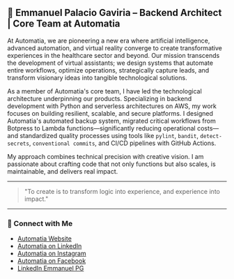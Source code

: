 ## 👤 Emmanuel Palacio Gaviria – Backend Architect | Core Team at Automatia

At Automatia, we are pioneering a new era where artificial intelligence, advanced automation, and virtual reality converge to create transformative experiences in the healthcare sector and beyond. Our mission transcends the development of virtual assistants; we design systems that automate entire workflows, optimize operations, strategically capture leads, and transform visionary ideas into tangible technological solutions.

As a member of Automatia's core team, I have led the technological architecture underpinning our products. Specializing in backend development with Python and serverless architectures on AWS, my work focuses on building resilient, scalable, and secure platforms. I designed Automatia's automated backup system, migrated critical workflows from Botpress to Lambda functions—significantly reducing operational costs—and standardized quality processes using tools like `pylint`, `bandit`, `detect-secrets`, `conventional commits`, and CI/CD pipelines with GitHub Actions.

My approach combines technical precision with creative vision. I am passionate about crafting code that not only functions but also scales, is maintainable, and delivers real impact.

---

> "To create is to transform logic into experience, and experience into impact."

---

### 🔗 Connect with Me

* [Automatia Website](https://www.automatia.bot/)
* [Automatia on LinkedIn](https://www.linkedin.com/company/automatia-bot-inc/)
* [Automatia on Instagram](https://www.instagram.com/automatia.bot0/)
* [Automatia on Facebook](https://www.facebook.com/profile.php?id=61558205086441)
* [LinkedIn Emmanuel PG](https://www.linkedin.com/in/emmanuel-palacio/)
